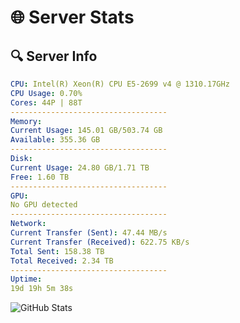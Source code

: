 # 🌐 Server Stats
## 🔍 Server Info
```yaml
CPU: Intel(R) Xeon(R) CPU E5-2699 v4 @ 1310.17GHz
CPU Usage: 0.70%
Cores: 44P | 88T
-----------------------------------
Memory:
Current Usage: 145.01 GB/503.74 GB
Available: 355.36 GB
-----------------------------------
Disk:
Current Usage: 24.80 GB/1.71 TB
Free: 1.60 TB
-----------------------------------
GPU:
No GPU detected
-----------------------------------
Network:
Current Transfer (Sent): 47.44 MB/s
Current Transfer (Received): 622.75 KB/s
Total Sent: 158.38 TB
Total Received: 2.34 TB
-----------------------------------
Uptime:
19d 19h 5m 38s
```
![GitHub Stats](https://img.shields.io/badge/Updated-2025-02-27_17:48:56-blue)